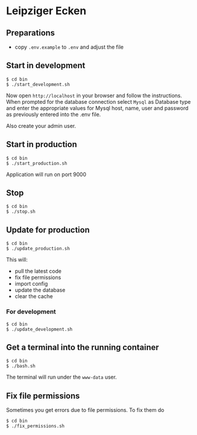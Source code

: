 # Leipziger Ecken

## Preparations

- copy `.env.example` to `.env` and adjust the file

## Start in development

```
$ cd bin
$ ./start_development.sh
```

Now open `http://localhost` in your browser and follow the instructions.
When prompted for the database connection select `Mysql` as Database type and enter the appropriate values for Mysql host, name, user and password as previously entered into the .env file.

Also create your admin user.

## Start in production

```
$ cd bin
$ ./start_production.sh
```

Application will run on port 9000

## Stop

```
$ cd bin
$ ./stop.sh
```

## Update for production

```
$ cd bin
$ ./update_production.sh
```

This will:

- pull the latest code
- fix file permissions
- import config
- update the database
- clear the cache

### For development

```
$ cd bin
$ ./update_development.sh
```


## Get a terminal into the running container

```
$ cd bin
$ ./bash.sh
```

The terminal will run under the `www-data` user.

## Fix file permissions

Sometimes you get errors due to file permissions.
To fix them do

```
$ cd bin
$ ./fix_permissions.sh
```
